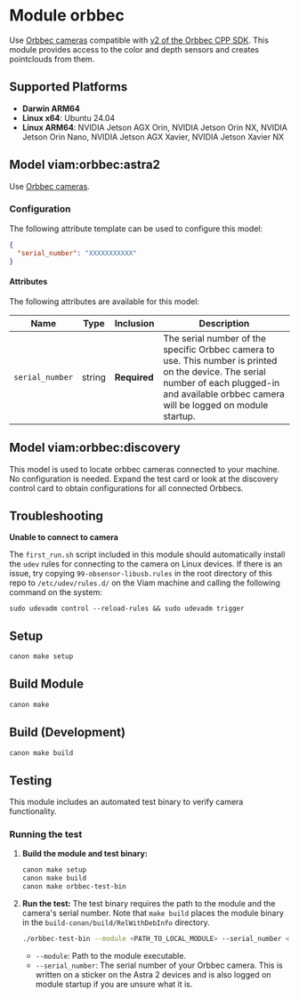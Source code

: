 # Module orbbec

Use [Orbbec cameras](https://www.orbbec.com/products/) compatible with [v2 of the Orbbec CPP SDK](https://github.com/orbbec/OrbbecSDK_v2/).
This module provides access to the color and depth sensors and creates pointclouds from them.

## Supported Platforms
- **Darwin ARM64**
- **Linux x64**: Ubuntu 24.04
- **Linux ARM64**: NVIDIA Jetson AGX Orin, NVIDIA Jetson Orin NX, NVIDIA Jetson Orin Nano, NVIDIA Jetson AGX Xavier, NVIDIA Jetson Xavier NX

## Model viam:orbbec:astra2

Use [Orbbec cameras](https://www.orbbec.com/products/structured-light-camera/astra-2/).

### Configuration
The following attribute template can be used to configure this model:

```json
{
  "serial_number": "XXXXXXXXXXX"
}
```

#### Attributes

The following attributes are available for this model:

| Name          | Type   | Inclusion | Description                |
|---------------|--------|-----------|----------------------------|
| `serial_number` | string | **Required** | The serial number of the specific Orbbec camera to use. This number is printed on the device. The serial number of each plugged-in and available orbbec camera will be logged on module startup.  |

## Model viam:orbbec:discovery

This model is used to locate orbbec cameras connected to your machine. No configuration is needed.
Expand the test card or look at the discovery control card to obtain configurations for all connected Orbbecs.



## Troubleshooting

**Unable to connect to camera**

The `first_run.sh` script included in this module should automatically install the `udev` rules for connecting to the camera on Linux devices.
If there is an issue, try copying `99-obsensor-libusb.rules` in the root directory of this repo to `/etc/udev/rules.d/` on the Viam machine and calling the following command on the system:

```
sudo udevadm control --reload-rules && sudo udevadm trigger
```


## Setup
```bash
canon make setup
```

## Build Module
```bash
canon make
```

## Build (Development)
```bash
canon make build
```

## Testing

This module includes an automated test binary to verify camera functionality.

### Running the test

1.  **Build the module and test binary:**
    ```bash
    canon make setup
    canon make build
    canon make orbbec-test-bin
    ```

2.  **Run the test:**
    The test binary requires the path to the module and the camera's serial number. Note that `make build` places the module binary in the `build-conan/build/RelWithDebInfo` directory.

    ```bash
    ./orbbec-test-bin --module <PATH_TO_LOCAL_MODULE> --serial_number <YOUR_CAMERA_SERIAL_NUMBER>
    ```

    -   `--module`: Path to the module executable.
    -   `--serial_number`: The serial number of your Orbbec camera. This is written on a sticker on the Astra 2 devices and is also logged on module startup if you are unsure what it is.
